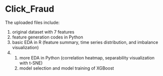 # Click_Fraud

The uploaded files include:

1. original dataset with 7 features
2. feature generation codes in Python
3. basic EDA in R (feature summary, time series distribution, and imbalance visualization)
4. 1) more EDA in Python (correlation heatmap, separability visualization with t-SNE)
   2) model selection and model training of XGBoost
